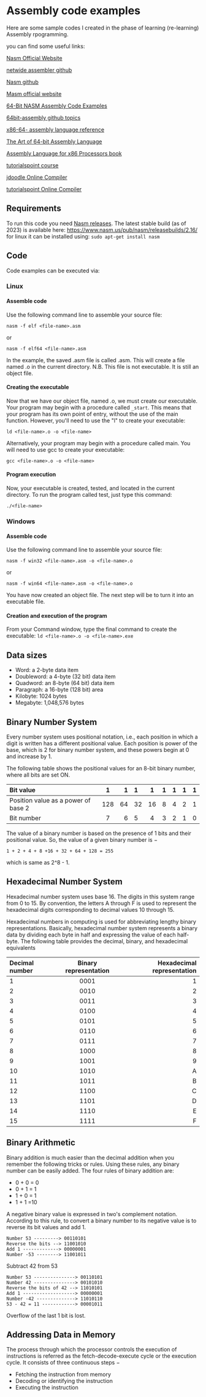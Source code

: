 # Assembly code examples

Here are some sample codes I created in the phase of learning (re-learning) Assembly rpogramming.

you can find some useful links:

[Nasm Official Website](https://www.nasm.us/)

[netwide assembler github](https://github.com/netwide-assembler)

[Nasm github](https://github.com/netwide-assembler/nasm)

[Masm official website](https://www.masm32.com/)

[64-Bit NASM Assembly Code Examples](https://github.com/Sakib2263/64-Bit-NASM-Assembly-Code-Examples/)

[64bit-assembly github topics](https://github.com/topics/64bit-assembly)

[x86-64- assembly language reference](https://cs.brown.edu/courses/csci1260/spring-2021/lectures/x86-64-assembly-language-reference.html)

[The Art of 64-bit Assembly Language](https://artofasm.randallhyde.com/)

[Assembly Language for x86 Processors book](http://www.asmirvine.com/)

[tutorialspoint course](https://www.tutorialspoint.com/assembly_programming/index.htm)

[jdoodle Online Compiler](https://www.jdoodle.com/compile-assembler-nasm-online/)

[tutorialspoint Online Compiler](https://www.tutorialspoint.com/compile_assembly_online.php)


## Requirements

To run this code you need [Nasm releases](https://www.nasm.us/pub/nasm/releasebuilds/).
The latest stable build (as of 2023) is available here: https://www.nasm.us/pub/nasm/releasebuilds/2.16/
for linux it can be installed using: `sudo apt-get install nasm`
## Code

Code examples can be executed via:

### Linux
#### Assemble code
Use the following command line to assemble your source file:

`nasm -f elf <file-name>.asm`

or

`nasm -f elf64 <file-name>.asm`

In the example, the saved .asm file is called <file-name>.asm. This will create a file named <file-name>.o in the current directory.
N.B. This file is not executable. It is still an object file.

#### Creating the executable
Now that we have our object file, named <file-name>.o, we must create our executable. 
Your program may begin with a procedure called `_start`. 
This means that your program has its own point of entry, without the use of the main function. 
However, you'll need to use the "l" to create your executable:

`ld <file-name>.o -o <file-name>`

Alternatively, your program may begin with a procedure called main. You will need to use gcc to create your executable:

`gcc <file-name>.o -o <file-name>`

#### Program execution
Now, your executable is created, tested, and located in the current directory.
To run the program called test, just type this command:

`./<file-name>`


### Windows
#### Assemble code
Use the following command line to assemble your source file:

`nasm -f win32 <file-name>.asm -o <file-name>.o`

or

`nasm -f win64 <file-name>.asm -o <file-name>.o`

You have now created an object file. The next step will be to turn it into an executable file.

#### Creation and execution of the program
From your Command window, type the final command to create the executable:
`ld <file-name>.o -o <file-name>.exe`


## Data sizes
- Word: a 2-byte data item
- Doubleword: a 4-byte (32 bit) data item
- Quadword: an 8-byte (64 bit) data item
- Paragraph: a 16-byte (128 bit) area
- Kilobyte: 1024 bytes
- Megabyte: 1,048,576 bytes

## Binary Number System
Every number system uses positional notation, i.e., each position in which a digit is written has a different positional value. Each position is power of the base, which is 2 for binary number system, and these powers begin at 0 and increase by 1.

The following table shows the positional values for an 8-bit binary number, where all bits are set ON.

| Bit value 	                          |  1  |  1 | 1  | 1  | 1 | 1 | 1 | 1 |
|:-------------------------------------|:---:|---:|:---|:--:|--:|:--|:-:|--:|
| Position value as a power of base 2	 | 128 | 64 | 32 | 16 | 8 | 4 | 2 | 1 |
| Bit number	                          |  7  |  6 | 5  | 4  | 3 | 2 | 1 | 0 |

The value of a binary number is based on the presence of 1 bits and their positional value. So, the value of a given binary number is −

`1 + 2 + 4 + 8 +16 + 32 + 64 + 128 = 255`

which is same as 2^8 - 1.

## Hexadecimal Number System
Hexadecimal number system uses base 16. The digits in this system range from 0 to 15. By convention, the letters A through F is used to represent the hexadecimal digits corresponding to decimal values 10 through 15.

Hexadecimal numbers in computing is used for abbreviating lengthy binary representations. Basically, hexadecimal number system represents a binary data by dividing each byte in half and expressing the value of each half-byte. The following table provides the decimal, binary, and hexadecimal equivalents


| Decimal number | Binary representation | Hexadecimal representation |
|:---------------|:---------------------:|---------------------------:|
| 1              |         0001          |                          1 |
| 2              |         0010          |                          2 |
| 3              |         0011          |                          3 |
| 4              |         0100          |                          4 |
| 5              |         0101          |                          5 |
| 6              |         0110          |                          6 |
| 7              |         0111          |                          7 |
| 8              |         1000          |                          8 |
| 9              |         1001          |                          9 |
| 10             |         1010          |                          A |
| 11             |         1011          |                          B |
| 12             |         1100          |                          C |
| 13             |         1101          |                          D |
| 14             |         1110          |                          E |
| 15             |         1111          |                          F |


## Binary Arithmetic
Binary addition is much easier than the decimal addition when you remember the following tricks or rules. Using these rules, any binary number can be easily added. The four rules of binary addition are:

- 0 + 0 = 0
- 0 + 1 = 1
- 1 + 0 = 1
- 1 + 1 =10

A negative binary value is expressed in two's complement notation. According to this rule, to convert a binary number to its negative value is to reverse its bit values and add 1.

`Number 53 ---------> 00110101` <br>
`Reverse the bits --> 11001010` <br>
`Add 1 -------------> 00000001` <br>
`Number -53 --------> 11001011` <br>

Subtract 42 from 53

`Number 53 ---------------> 00110101` <br>
`Number 42 ---------------> 00101010` <br>
`Reverse the bits of 42 --> 11010101` <br>
`Add 1 -------------------> 00000001` <br>
`Number -42 --------------> 11010110` <br>
`53 - 42 = 11 ------------> 00001011` <br>

Overflow of the last 1 bit is lost.

## Addressing Data in Memory
The process through which the processor controls the execution of instructions is referred as the fetch-decode-execute cycle or the execution cycle. It consists of three continuous steps −

- Fetching the instruction from memory
- Decoding or identifying the instruction
- Executing the instruction

